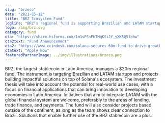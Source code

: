 ```yaml
---
slug: "brzeco"
date: "2021-05-12"
title: "BRZ Ecosystem Fund"
logline: "BRZ’s regional fund is supporting Brazilian and LATAM startups and projects building impactful solutions on top of Solana's ecosystem."
logo: /img/brz.svg
category: fund
cta: "https://share.hsforms.com/1n1sF6nFhTMqKSiJY_yXK5Q5lohw"
cta2text: "Fund Announcement"
cta2: "https://www.coindesk.com/solana-secures-60m-fund-to-drive-growth-in-emerging-markets"
ctatext: "Apply Now"
featuredPartnerImage: ../img/illustrations/brzeco.png
---
```


BRZ, the largest stablecoin in Latin America, manages a $20m regional fund. The instrument is targeting Brazilian and LATAM startups and projects building impactful solutions on top of Solana's ecosystem. The investment thesis will take into account the potential for real-world use cases, with a focus on financial applications that can bring innovation to developing economies in Latin America. Initiatives that aim to integrate LATAM with the global financial system are welcome, preferably to the areas of lending, trade finance, and payments. The fund will also consider projects based outside of the continent, as long as the team shows clear connection to Brazil. Solutions that enable further use of the BRZ stablecoin are a plus.
